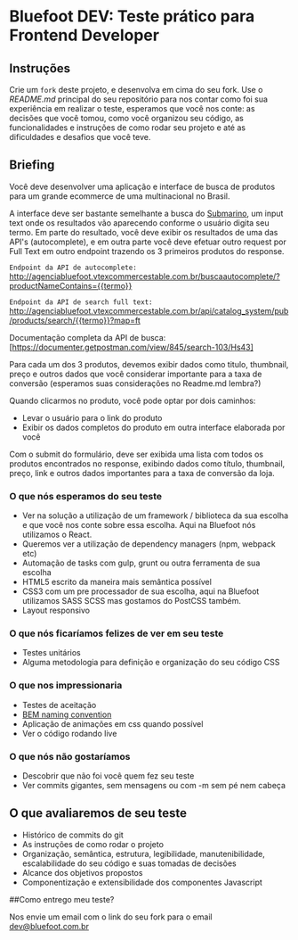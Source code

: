 # Bluefoot DEV: Teste prático para Frontend Developer


## Instruções

Crie um `fork` deste projeto, e desenvolva em cima do seu fork. Use o *README.md* principal do seu repositório para nos contar como foi sua experiência em realizar o teste, esperamos que você nos conte: as decisões que você tomou, como você organizou seu código, as funcionalidades e instruções de como rodar seu projeto e até as dificuldades e desafios que você teve.


## Briefing

Você deve desenvolver uma aplicação e interface de busca de produtos para um grande ecommerce de uma multinacional no Brasil.

A interface deve ser bastante semelhante a busca do [Submarino](https://www.submarino.com.br), um input text onde os resultados vão aparecendo conforme o usuário digita seu termo. Em parte do resultado, você deve exibir os resultados de uma das API's (autocomplete), e em outra parte você deve efetuar outro request por Full Text em outro endpoint trazendo os 3 primeiros produtos do response.


`Endpoint da API de autocomplete:` 
http://agenciabluefoot.vtexcommercestable.com.br/buscaautocomplete/?productNameContains={{termo}}


`Endpoint da API de search full text:`
http://agenciabluefoot.vtexcommercestable.com.br/api/catalog_system/pub/products/search/{{termo}}?map=ft

Documentação completa da API de busca: [https://documenter.getpostman.com/view/845/search-103/Hs43]


Para cada um dos 3 produtos, devemos exibir dados como titulo, thumbnail, preço e outros dados que você considerar importante para a taxa de conversão (esperamos suas considerações no Readme.md lembra?)

Quando clicarmos no produto, você pode optar por dois caminhos:

- Levar o usuário para o link do produto
- Exibir os dados completos do produto em outra interface elaborada por você

Com o submit do formulário, deve ser exibida uma lista com todos os produtos encontrados no response, exibindo dados como título, thumbnail, preço, link e outros dados importantes para a taxa de conversão da loja.


### O que nós esperamos do seu teste

* Ver na solução a utilização de um framework / biblioteca da sua escolha e que você nos conte sobre essa escolha. Aqui na Bluefoot nós utilizamos o React.
* Queremos ver a utilização de dependency managers (npm, webpack etc)
* Automação de tasks com gulp, grunt ou outra ferramenta de sua escolha
* HTML5 escrito da maneira mais semântica possível
* CSS3 com um pre processador de sua escolha, aqui na Bluefoot utilizamos SASS SCSS mas gostamos do PostCSS também.
* Layout responsivo

### O que nós ficaríamos felizes de ver em seu teste

* Testes unitários
* Alguma metodologia para definição e organização do seu código CSS

### O que nos impressionaria

* Testes de aceitação
* [BEM naming convention](http://getbem.com/naming/)
* Aplicação de animações em css quando possível
* Ver o código rodando live

### O que nós não gostaríamos

* Descobrir que não foi você quem fez seu teste
* Ver commits gigantes, sem mensagens ou com -m sem pé nem cabeça


## O que avaliaremos de seu teste

* Histórico de commits do git
* As instruções de como rodar o projeto
* Organização, semântica, estrutura, legibilidade, manutenibilidade, escalabilidade do seu código e suas tomadas de decisões
* Alcance dos objetivos propostos
* Componentização e extensibilidade dos componentes Javascript

##Como entrego meu teste?

Nos envie um email com o link do seu fork para o email dev@bluefoot.com.br

